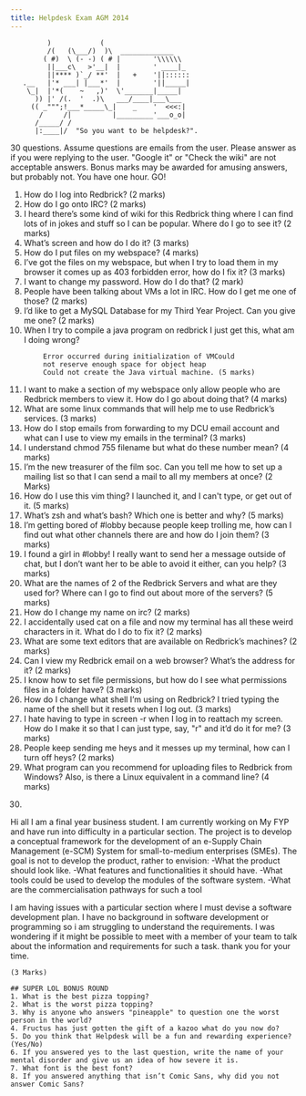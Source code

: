 ```yaml
---
title: Helpdesk Exam AGM 2014
---
```


```
         )            (
         /(   (\___/)  )\  _____________
        ( #)  \ (- -) ( # |        '\\\\\\
         ||___c\   >'__|  |        ' ____|_
         ||**** )`_/ **'  |   +    '||::::::
   .__   |'* ___| |___*'  |        '||_____|
    \_|  |'*(    ~   ,)'  \'_______|_____|
      )) |' /(.  '  .)\   ___/____|___\___
     (( _""";!___*_____\_|    _    '  <<<:|
       /     /|          |_________'___o_o|
      /_____/ /
      |:____|/  "So you want to be helpdesk?".
```

30 questions. Assume questions are emails from the user. Please answer as if you were replying to the user. "Google it" or "Check the wiki" are not acceptable answers. Bonus marks may be awarded for amusing answers, but probably not. You have one hour. GO!

1. How do I log into Redbrick? (2 marks)
2. How do I go onto IRC? (2 marks)
3. I heard there’s some kind of wiki for this Redbrick thing where I can find lots of in jokes and stuff so I can be popular. Where do I go to see it? (2 marks)
4. What’s screen and how do I do it? (3 marks)
5. How do I put files on my webspace? (4 marks)
6. I’ve got the files on my webspace, but when I try to load them in my browser it comes up as 403 forbidden error, how do I fix it? (3 marks)
7. I want to change my password. How do I do that? (2 mark)
8. People have been talking about VMs a lot in IRC. How do I get me one of those? (2 marks)
9. I’d like to get a MySQL Database for my Third Year Project. Can you give me one? (2 marks)
10. When I try to compile a java program on redbrick I just get this, what am I doing wrong?
```
        Error occurred during initialization of VMCould
        not reserve enough space for object heap
        Could not create the Java virtual machine. (5 marks)
```
11. I want to make a section of my webspace only allow people who are Redbrick members to view it. How do I go about doing that? (4 marks)
12. What are some linux commands that will help me to use Redbrick’s services. (3 marks)
13. How do I stop emails from forwarding to my DCU email account and what can I use to view my emails in the terminal? (3 marks)
14. I understand chmod 755 filename but what do these number mean? (4 marks)
15. I’m the new treasurer of the film soc. Can you tell me how to set up a mailing list so that I can send a mail to all my members at once? (2 Marks)
16. How do I use this vim thing? I launched it, and I can't type, or get out of it. (5 marks)
17. What’s zsh and what’s bash? Which one is better and why? (5 marks)
18. I’m getting bored of #lobby because people keep trolling me, how can I find out what other channels there are and how do I join them? (3 marks)
19. I found a girl in #lobby! I really want to send her a message outside of chat, but I don’t want her to be able to avoid it either, can you help? (3 marks)
20. What are the names of 2 of the Redbrick Servers and what are they used for? Where can I go to find out about more of the servers? (5 marks)
21. How do I change my name on irc? (2 marks)
22. I accidentally used cat on a file and now my terminal has all these weird characters in it. What do I do to fix it? (2 marks)
23. What are some text editors that are available on Redbrick’s machines? (2 marks)
24. Can I view my Redbrick email on a web browser? What’s the address for it? (2 marks)
25. I know how to set file permissions, but how do I see what permissions files in a folder have? (3 marks)
26. How do I change what shell I’m using on Redbrick? I tried typing the name of the shell but it resets when I log out. (3 marks)
27. I hate having to type in screen -r when I log in to reattach my screen. How do I make it so that I can just type, say, "r" and it’d do it for me? (3 marks)
28. People keep sending me heys and it messes up my terminal, how can I turn off heys? (2 marks)
29. What program can you recommend for uploading files to Redbrick from Windows? Also, is there a Linux equivalent in a command line? (4 marks)
30. ```
Hi all
I am a final year business student.
I am currently working on My FYP and have run into difficulty in a particular section.
The project is to develop a conceptual framework for the development of an e-Supply Chain Management (e-SCM) System for small-to-medium enterprises (SMEs).
The goal is not to develop the product, rather to envision:
-What the product should look like.
-What features and functionalities it should have.
-What tools could be used to develop the modules of the software system.
-What are the commercialisation pathways for such a tool

I am having issues with a particular section where I must devise a software development plan. I have no background in software development or programming so i am struggling to understand the requirements. I was wondering if it might be possible to meet with a member of your team to talk about the information and requirements for such a task. thank you for your time.
```
(3 Marks)

## SUPER LOL BONUS ROUND
1. What is the best pizza topping?
2. What is the worst pizza topping?
3. Why is anyone who answers "pineapple" to question one the worst person in the world?
4. Fructus has just gotten the gift of a kazoo what do you now do?
5. Do you think that Helpdesk will be a fun and rewarding experience? (Yes/No)
6. If you answered yes to the last question, write the name of your mental disorder and give us an idea of how severe it is.
7. What font is the best font?
8. If you answered anything that isn’t Comic Sans, why did you not answer Comic Sans?
